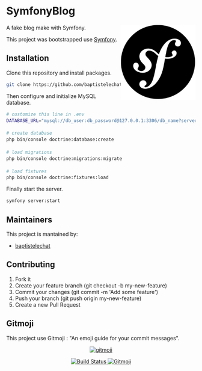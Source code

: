 # SymfonyBlog
<img src="https://raw.githubusercontent.com/github/explore/d0c5a5e31e1776ad62379ef5f6b703bcf107d3a3/topics/symfony/symfony.png" height="200" align="right">

A fake blog make with Symfony.

This project was bootstrapped use [Symfony](https://symfony.com/).

## Installation
Clone this repository and install packages.

```bash
git clone https://github.com/baptistelechat/SymfonyBlog.git && composer install
```
Then configure and initialize MySQL database.
```bash
# customize this line in .env
DATABASE_URL="mysql://db_user:db_password@127.0.0.1:3306/db_name?serverVersion=5.7"

# create database
php bin/console doctrine:database:create

# load migrations
php bin/console doctrine:migrations:migrate

# load fixtures
php bin/console doctrine:fixtures:load

```
Finally start the server.
```bash
symfony server:start
```

## Maintainers
This project is mantained by:
* [baptistelechat](https://github.com/baptistelechat)


## Contributing

1. Fork it
2. Create your feature branch (git checkout -b my-new-feature)
3. Commit your changes (git commit -m 'Add some feature')
4. Push your branch (git push origin my-new-feature)
5. Create a new Pull Request

## Gitmoji

This project use Gitmoji : "An emoji guide for your commit messages".

<p align="center">
	<a href="https://gitmoji.carloscuesta.me">
		<img src="https://cloud.githubusercontent.com/assets/7629661/20073135/4e3db2c2-a52b-11e6-85e1-661a8212045a.gif" width="250" alt="gitmoji">
	</a>
</p>
<p align="center">
	<a href="https://travis-ci.org/carloscuesta/gitmoji">
		<img src="https://img.shields.io/travis/carloscuesta/gitmoji/master?style=flat-square"
			 alt="Build Status">
	</a>
	<a href="https://gitmoji.carloscuesta.me">
		<img src="https://img.shields.io/badge/gitmoji-%20😜%20😍-FFDD67.svg?style=flat-square"
			 alt="Gitmoji">
	</a>
</p>